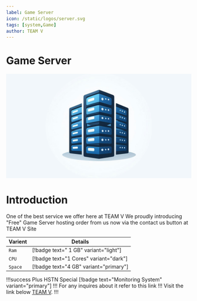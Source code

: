 ```yaml
---
label: Game Server
icon: /static/logos/server.svg
tags: [system,Game]
author: TEAM V
---
```

# Game Server
![](/static/server.png)
# Introduction
One of the best service we offer here at TEAM V
We proudly introducing "Free" Game Server hosting order from us now via the contact us button 
at TEAM V Site

| Varient | Details |
| --- | --- |
| `Ram` | [!badge text=" 1 GB" variant="light"] 
| `CPU` | [!badge text="1 Cores" variant="dark"]
| `Space` | [!badge text="4 GB" variant="primary"] 

!!!success
Plus HSTN Special [!badge text="Monitoring System" variant="primary"] 
!!!
For any inquires about it refer to this link
!!!
Visit the link below [TEAM V](https://teamv.hstn.me/#contact).
!!!